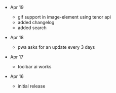 - Apr 19

    - gif support in image-element using tenor api
    - added changelog
    - added search

- Apr 18

    - pwa asks for an update every 3 days

- Apr 17

    - toolbar ai works

- Apr 16
    - initial release
